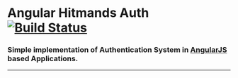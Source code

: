 Angular Hitmands Auth [![Build Status](https://travis-ci.org/hitmands/angular-hitmands-auth.svg?branch=master)](https://travis-ci.org/hitmands/angular-hitmands-auth)
=================

### Simple implementation of Authentication System in [AngularJS](http://angularjs.org) based Applications.
___


